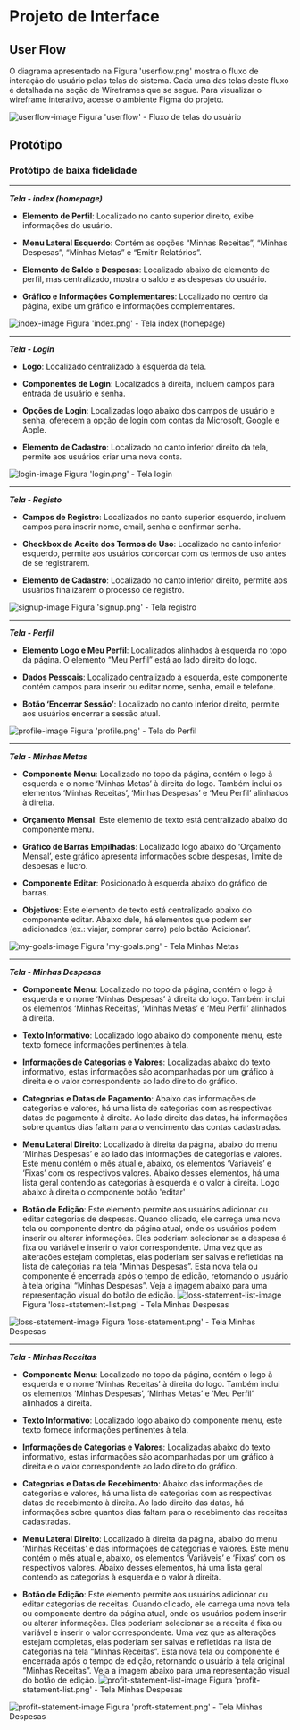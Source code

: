 
# Projeto de Interface

## User Flow

O diagrama apresentado na Figura 'userflow.png' mostra o fluxo de interação do usuário pelas telas do sistema. Cada uma das telas deste fluxo é detalhada na seção de Wireframes que se segue. Para visualizar o wireframe interativo, acesse o ambiente Figma do projeto.

![userflow-image](img/userflow.png)
Figura 'userflow' - Fluxo de telas do usuário

## Protótipo

### Protótipo de baixa fidelidade

---

***Tela - index (homepage)***

* **Elemento de Perfil**: Localizado no canto superior direito, exibe informações do usuário.

* **Menu Lateral Esquerdo**: Contém as opções “Minhas Receitas”, “Minhas Despesas”, “Minhas Metas” e “Emitir Relatórios”.

* **Elemento de Saldo e Despesas**: Localizado abaixo do elemento de perfil, mas centralizado, mostra o saldo e as despesas do usuário.

* **Gráfico e Informações Complementares**: Localizado no centro da página, exibe um gráfico e informações complementares.

![index-image](img/prototype/index.png)
Figura 'index.png' - Tela index (homepage)

---

***Tela - Login***

* **Logo**: Localizado centralizado à esquerda da tela.

* **Componentes de Login**: Localizados à direita, incluem campos para entrada de usuário e senha.

* **Opções de Login**: Localizadas logo abaixo dos campos de usuário e senha, oferecem a opção de login com contas da Microsoft, Google e Apple.

* **Elemento de Cadastro**: Localizado no canto inferior direito da tela, permite aos usuários criar uma nova conta.

![login-image](img/prototype/login.png)
Figura 'login.png' - Tela login
 
 ---

 ***Tela - Registo***

* **Campos de Registro**: Localizados no canto superior esquerdo, incluem campos para inserir nome, email, senha e confirmar senha.

* **Checkbox de Aceite dos Termos de Uso**: Localizado no canto inferior esquerdo, permite aos usuários concordar com os termos de uso antes de se registrarem.

* **Elemento de Cadastro**: Localizado no canto inferior direito, permite aos usuários finalizarem o processo de registro.

![signup-image](img/prototype/signup.png)
Figura 'signup.png' - Tela registro

---

***Tela - Perfil***

* **Elemento Logo e Meu Perfil**: Localizados alinhados à esquerda no topo da página. O elemento “Meu Perfil” está ao lado direito do logo.

* **Dados Pessoais**: Localizado centralizado à esquerda, este componente contém campos para inserir ou editar nome, senha, email e telefone.

* **Botão ‘Encerrar Sessão’**: Localizado no canto inferior direito, permite aos usuários encerrar a sessão atual.

![profile-image](img/prototype/profile.png)
Figura 'profile.png' - Tela do Perfil

---

***Tela - Minhas Metas***

* **Componente Menu**: Localizado no topo da página, contém o logo à esquerda e o nome ‘Minhas Metas’ à direita do logo. Também inclui os elementos ‘Minhas Receitas’, ‘Minhas Despesas’ e ‘Meu Perfil’ alinhados à direita.

* **Orçamento Mensal**: Este elemento de texto está centralizado abaixo do componente menu.

* **Gráfico de Barras Empilhadas**: Localizado logo abaixo do ‘Orçamento Mensal’, este gráfico apresenta informações sobre despesas, limite de despesas e lucro.

* **Componente Editar**: Posicionado à esquerda abaixo do gráfico de barras.

* **Objetivos**: Este elemento de texto está centralizado abaixo do componente editar. Abaixo dele, há elementos que podem ser adicionados (ex.: viajar, comprar carro) pelo botão ‘Adicionar’.

![my-goals-image](img/prototype/my-goals.png)
Figura 'my-goals.png' - Tela Minhas Metas

---

***Tela - Minhas Despesas***

* **Componente Menu**: Localizado no topo da página, contém o logo à esquerda e o nome ‘Minhas Despesas’ à direita do logo. Também inclui os elementos ‘Minhas Receitas’, ‘Minhas Metas’ e ‘Meu Perfil’ alinhados à direita.

* **Texto Informativo**: Localizado logo abaixo do componente menu, este texto fornece informações pertinentes à tela.

* **Informações de Categorias e Valores**: Localizadas abaixo do texto informativo, estas informações são acompanhadas por um gráfico à direita e o valor correspondente ao lado direito do gráfico.

* **Categorias e Datas de Pagamento**: Abaixo das informações de categorias e valores, há uma lista de categorias com as respectivas datas de pagamento à direita. Ao lado direito das datas, há informações sobre quantos dias faltam para o vencimento das contas cadastradas.

* **Menu Lateral Direito**: Localizado à direita da página, abaixo do menu ‘Minhas Despesas’ e ao lado das informações de categorias e valores. Este menu contém o mês atual e, abaixo, os elementos ‘Variáveis’ e ‘Fixas’ com os respectivos valores. Abaixo desses elementos, há uma lista geral contendo as categorias à esquerda e o valor à direita. Logo abaixo à direita o componente botão 'editar'

* **Botão de Edição**: Este elemento permite aos usuários adicionar ou editar categorias de despesas. Quando clicado, ele carrega uma nova tela ou componente dentro da página atual, onde os usuários podem inserir ou alterar informações. Eles poderiam selecionar se a despesa é fixa ou variável e inserir o valor correspondente. Uma vez que as alterações estejam completas, elas poderiam ser salvas e refletidas na lista de categorias na tela “Minhas Despesas”. Esta nova tela ou componente é encerrada após o tempo de edição, retornando o usuário à tela original “Minhas Despesas”. Veja a imagem abaixo para uma representação visual do botão de edição.
![loss-statement-list-image](img/prototype/loss-statement-list.png)
Figura 'loss-statement-list.png' - Tela Minhas Despesas

![loss-statement-image](img/prototype/loss-statement.png)
Figura 'loss-statement.png' - Tela Minhas Despesas

---

***Tela - Minhas Receitas***

* **Componente Menu**: Localizado no topo da página, contém o logo à esquerda e o nome ‘Minhas Receitas’ à direita do logo. Também inclui os elementos ‘Minhas Despesas’, ‘Minhas Metas’ e ‘Meu Perfil’ alinhados à direita.

* **Texto Informativo**: Localizado logo abaixo do componente menu, este texto fornece informações pertinentes à tela.

* **Informações de Categorias e Valores**: Localizadas abaixo do texto informativo, estas informações são acompanhadas por um gráfico à direita e o valor correspondente ao lado direito do gráfico.

* **Categorias e Datas de Recebimento**: Abaixo das informações de categorias e valores, há uma lista de categorias com as respectivas datas de recebimento à direita. Ao lado direito das datas, há informações sobre quantos dias faltam para o recebimento das receitas cadastradas.

* **Menu Lateral Direito**: Localizado à direita da página, abaixo do menu ‘Minhas Receitas’ e das informações de categorias e valores. Este menu contém o mês atual e, abaixo, os elementos ‘Variáveis’ e ‘Fixas’ com os respectivos valores. Abaixo desses elementos, há uma lista geral contendo as categorias à esquerda e o valor à direita.

* **Botão de Edição**: Este elemento permite aos usuários adicionar ou editar categorias de receitas. Quando clicado, ele carrega uma nova tela ou componente dentro da página atual, onde os usuários podem inserir ou alterar informações. Eles poderiam selecionar se a receita é fixa ou variável e inserir o valor correspondente. Uma vez que as alterações estejam completas, elas poderiam ser salvas e refletidas na lista de categorias na tela “Minhas Receitas”. Esta nova tela ou componente é encerrada após o tempo de edição, retornando o usuário à tela original “Minhas Receitas”. Veja a imagem abaixo para uma representação visual do botão de edição.
![profit-statement-list-image](img/prototype/profit-statement-list.png)
Figura 'profit-statement-list.png' - Tela Minhas Despesas

![profit-statement-image](img/prototype/profit-statement.png)
Figura 'proft-statement.png' - Tela Minhas Despesas